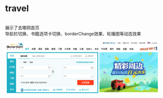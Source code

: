 # travel
<br>展示了去哪网首页
<br>导航栏切换、书籍选项卡切换、borderChange效果、轮播图等动态效果

![Image text](https://raw.githubusercontent.com/lxy666/travel/master/img-folder/1.png)
